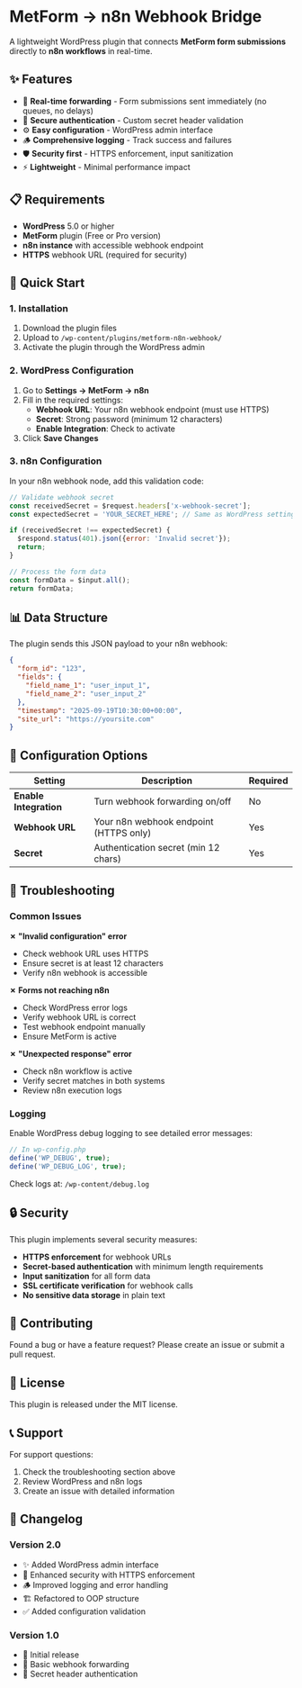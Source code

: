 # MetForm → n8n Webhook Bridge

A lightweight WordPress plugin that connects **MetForm form submissions** directly to **n8n workflows** in real-time.

## ✨ Features

- 🔄 **Real-time forwarding** - Form submissions sent immediately (no queues, no delays)
- 🔐 **Secure authentication** - Custom secret header validation
- ⚙️ **Easy configuration** - WordPress admin interface
- 🪵 **Comprehensive logging** - Track success and failures
- 🛡️ **Security first** - HTTPS enforcement, input sanitization
- ⚡ **Lightweight** - Minimal performance impact

## 📋 Requirements

- **WordPress** 5.0 or higher
- **MetForm** plugin (Free or Pro version)
- **n8n instance** with accessible webhook endpoint
- **HTTPS** webhook URL (required for security)

## 🚀 Quick Start

### 1. Installation

1. Download the plugin files
2. Upload to `/wp-content/plugins/metform-n8n-webhook/`
3. Activate the plugin through the WordPress admin

### 2. WordPress Configuration

1. Go to **Settings → MetForm → n8n**
2. Fill in the required settings:
   - **Webhook URL**: Your n8n webhook endpoint (must use HTTPS)
   - **Secret**: Strong password (minimum 12 characters)
   - **Enable Integration**: Check to activate
3. Click **Save Changes**

### 3. n8n Configuration

In your n8n webhook node, add this validation code:

```javascript
// Validate webhook secret
const receivedSecret = $request.headers['x-webhook-secret'];
const expectedSecret = 'YOUR_SECRET_HERE'; // Same as WordPress settings

if (receivedSecret !== expectedSecret) {
  $respond.status(401).json({error: 'Invalid secret'});
  return;
}

// Process the form data
const formData = $input.all();
return formData;
```

## 📊 Data Structure

The plugin sends this JSON payload to your n8n webhook:

```json
{
  "form_id": "123",
  "fields": {
    "field_name_1": "user_input_1",
    "field_name_2": "user_input_2"
  },
  "timestamp": "2025-09-19T10:30:00+00:00",
  "site_url": "https://yoursite.com"
}
```

## 🔧 Configuration Options

| Setting | Description | Required |
|---------|-------------|----------|
| **Enable Integration** | Turn webhook forwarding on/off | No |
| **Webhook URL** | Your n8n webhook endpoint (HTTPS only) | Yes |
| **Secret** | Authentication secret (min 12 chars) | Yes |

## 🐛 Troubleshooting

### Common Issues

**✗ "Invalid configuration" error**
- Check webhook URL uses HTTPS
- Ensure secret is at least 12 characters
- Verify n8n webhook is accessible

**✗ Forms not reaching n8n**
- Check WordPress error logs
- Verify webhook URL is correct
- Test webhook endpoint manually
- Ensure MetForm is active

**✗ "Unexpected response" error**
- Check n8n workflow is active
- Verify secret matches in both systems
- Review n8n execution logs

### Logging

Enable WordPress debug logging to see detailed error messages:

```php
// In wp-config.php
define('WP_DEBUG', true);
define('WP_DEBUG_LOG', true);
```

Check logs at: `/wp-content/debug.log`

## 🔒 Security

This plugin implements several security measures:

- **HTTPS enforcement** for webhook URLs
- **Secret-based authentication** with minimum length requirements
- **Input sanitization** for all form data
- **SSL certificate verification** for webhook calls
- **No sensitive data storage** in plain text

## 🤝 Contributing

Found a bug or have a feature request? Please create an issue or submit a pull request.

## 📄 License

This plugin is released under the MIT license.

## 📞 Support

For support questions:
1. Check the troubleshooting section above
2. Review WordPress and n8n logs
3. Create an issue with detailed information

## 🔄 Changelog

### Version 2.0
- ✨ Added WordPress admin interface
- 🔐 Enhanced security with HTTPS enforcement
- 🪵 Improved logging and error handling
- 🏗️ Refactored to OOP structure
- ✅ Added configuration validation

### Version 1.0
- 🎉 Initial release
- 🔄 Basic webhook forwarding
- 🔐 Secret header authentication
